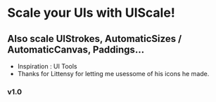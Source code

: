 # Scale your UIs with UIScale!
## Also scale UIStrokes, AutomaticSizes / AutomaticCanvas, Paddings...

- Inspiration : UI Tools
- Thanks for Littensy for letting me usessome of his icons he made.
### v1.0